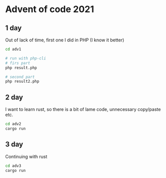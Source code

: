 # Advent of code 2021

## 1 day
Out of lack of time, first one I did in PHP (I know it better)
```sh
cd adv1

# run with php-cli
# firs part
php result.php

# second part
php result2.php
```

## 2 day
I want to learn rust, so there is a bit of lame code, unnecessary copy/paste etc.
```sh
cd adv2
cargo run
```

## 3 day
Continuing with rust
```sh
cd adv3
cargo run
```
